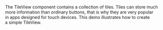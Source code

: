 The TileView component contains a&nbsp;collection of&nbsp;tiles. Tiles can store much more information than ordinary buttons, that is&nbsp;why they are very popular in&nbsp;apps designed for touch devices. This demo illustrates how to&nbsp;create a&nbsp;simple TileView.
<!--split-->